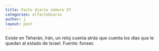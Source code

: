 ```yaml
---
title: Facto diario número 37.
categories: elfactodiario
author: j
layout: post
---
```

Existe en Teherán, Irán, un reloj cuenta atrás que cuenta los días que le quedan al estado de Israel.
Fuente: fonsec
